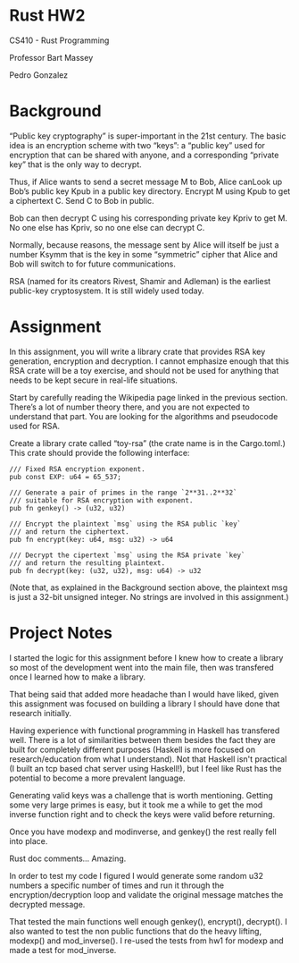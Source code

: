 # Rust HW2
CS410 - Rust Programming

Professor Bart Massey

Pedro Gonzalez

# Background
“Public key cryptography” is super-important in the 21st century. The basic idea is an encryption scheme with two “keys”: a “public key” used for encryption that can be shared with anyone, and a corresponding “private key” that is the only way to decrypt. 

Thus, if Alice wants to send a secret message M to Bob, Alice canLook up Bob’s public key Kpub in a public key directory. Encrypt M using Kpub to get a ciphertext C. Send C to Bob in public.

Bob can then decrypt C using his corresponding private key Kpriv to get M. No one else has Kpriv, so no one else can decrypt C.

Normally, because reasons, the message sent by Alice will itself be just a number Ksymm that is the key in some “symmetric” cipher that Alice and Bob will switch to for future communications.

RSA (named for its creators Rivest, Shamir and Adleman) is the earliest public-key cryptosystem. It is still widely used today.

# Assignment
In this assignment, you will write a library crate that provides RSA key generation, encryption and decryption. I cannot emphasize enough that this RSA crate will be a toy exercise, and should not be used for anything that needs to be kept secure in real-life situations.

Start by carefully reading the Wikipedia page linked in the previous section. There’s a lot of number theory there, and you are not expected to understand that part. You are looking for the algorithms and pseudocode used for RSA.

Create a library crate called “toy-rsa” (the crate name is in the Cargo.toml.) This crate should provide the following interface:

    /// Fixed RSA encryption exponent.
    pub const EXP: u64 = 65_537;

    /// Generate a pair of primes in the range `2**31..2**32`
    /// suitable for RSA encryption with exponent.
    pub fn genkey() -> (u32, u32)

    /// Encrypt the plaintext `msg` using the RSA public `key`
    /// and return the ciphertext.
    pub fn encrypt(key: u64, msg: u32) -> u64

    /// Decrypt the cipertext `msg` using the RSA private `key`
    /// and return the resulting plaintext.
    pub fn decrypt(key: (u32, u32), msg: u64) -> u32

(Note that, as explained in the Background section above, the plaintext msg is just a 32-bit unsigned integer. No strings are involved in this assignment.)

# Project Notes
I started the logic for this assignment before I knew how to create a library so most of the development went into the main file, then was transfered once I learned how to make a library.

That being said that added more headache than I would have liked, given this assignment was focused on building a library I should have done that research initially.

Having experience with functional programming in Haskell has transfered well. There is a lot of similarities between them besides the fact they are built for completely different purposes (Haskell is more focused on research/education from what I understand). Not that Haskell isn't practical (I built an tcp based chat server using Haskell!), but I feel like Rust has the potential to become a more prevalent language.

Generating valid keys was a challenge that is worth mentioning. Getting some very large primes is easy, but it took me a while to get the mod inverse function right and to check the keys were valid before returning.

Once you have modexp and modinverse, and genkey() the rest really fell into place.

Rust doc comments... Amazing.

In order to test my code I figured I would generate some random u32 numbers a specific number of times and run it through the encryption/decryption loop and validate the original message matches the decrypted message.

That tested the main functions well enough genkey(), encrypt(), decrypt(). I also wanted to test the non public functions that do the heavy lifting, modexp() and mod_inverse(). I re-used the tests from hw1 for modexp and made a test for mod_inverse.